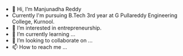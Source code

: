 - 👋 Hi, I’m Manjunadha Reddy
- Currently I'm pursuing B.Tech 3rd year at G Pullareddy Engineering College, Kurnool.
- 👀 I’m interested in entrepreneurship.
- 🌱 I’m currently learning ...
- 💞️ I’m looking to collaborate on ...
- 📫 How to reach me ...

<!---
manjunadha007/manjunadha007 is a ✨ special ✨ repository because its `README.md` (this file) appears on your GitHub profile.
You can click the Preview link to take a look at your changes.
--->
